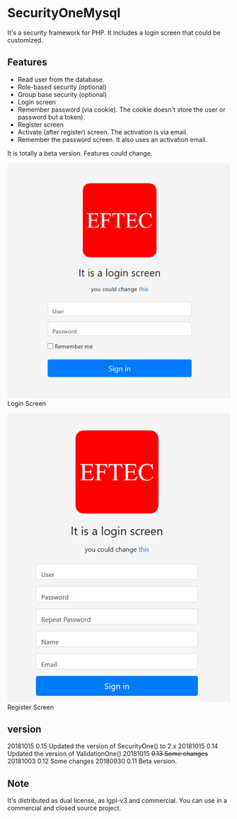 # SecurityOneMysql
It's a security framework for PHP. It includes a login screen that could be customized.

## Features
- Read user from the database.
- Role-based security (optional)
- Group base security (optional)
- Login screen
- Remember password (via cookie). The cookie doesn't store the user or password but a token).
- Register screen
- Activate (after register) screen. The activation is via email.
- Remember the password screen.  It also uses an activation email.


It is totally a beta version. Features could change.

![login](doc/login.png)  
Login Screen

![register](doc/register.png)  
Register Screen




## version

20181015 0.15 Updated the version of SecurityOne() to 2.x
20181015 0.14 Updated the version of ValidationOne()
20181015 ~~0.13 Some changes~~
20181003 0.12 Some changes
20180930 0.11 Beta version.

## Note
 
It's distributed as dual license, as lgpl-v3 and commercial. You can use in a commercial and closed source project.
